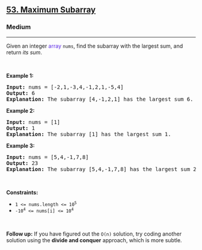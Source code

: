 <h2><a href="https://leetcode.com/problems/maximum-subarray/">53. Maximum Subarray</a></h2><h3>Medium</h3><hr><div><p xt-marked="ok">Given an integer <xt-mark style="color: #5d2be6 !important" w="array" class="_highlight_1kwmk_1">array</xt-mark> <code>nums</code>, find the <span data-keyword="subarray-nonempty" xt-marked="ok">subarray</span> with the largest sum, and return <em xt-marked="ok">its sum</em>.</p>

<p>&nbsp;</p>
<p><strong class="example" xt-marked="ok">Example 1:</strong></p>

<pre><strong>Input:</strong> nums = [-2,1,-3,4,-1,2,1,-5,4]
<strong>Output:</strong> 6
<strong>Explanation:</strong> The subarray [4,-1,2,1] has the largest sum 6.
</pre>

<p><strong class="example" xt-marked="ok">Example 2:</strong></p>

<pre><strong>Input:</strong> nums = [1]
<strong>Output:</strong> 1
<strong>Explanation:</strong> The subarray [1] has the largest sum 1.
</pre>

<p><strong class="example" xt-marked="ok">Example 3:</strong></p>

<pre><strong>Input:</strong> nums = [5,4,-1,7,8]
<strong>Output:</strong> 23
<strong>Explanation:</strong> The subarray [5,4,-1,7,8] has the largest sum 23.
</pre>

<p>&nbsp;</p>
<p><strong xt-marked="ok">Constraints:</strong></p>

<ul>
	<li><code>1 &lt;= nums.length &lt;= 10<sup>5</sup></code></li>
	<li><code>-10<sup>4</sup> &lt;= nums[i] &lt;= 10<sup>4</sup></code></li>
</ul>

<p>&nbsp;</p>
<p xt-marked="ok"><strong xt-marked="ok">Follow up:</strong> If you have figured out the <code>O(n)</code> solution, try coding another solution using the <strong xt-marked="ok">divide and conquer</strong> approach, which is more subtle.</p>
</div>